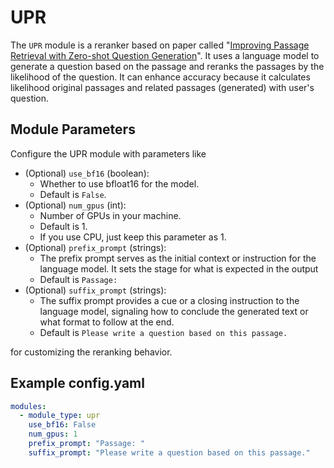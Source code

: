 # UPR

The `UPR` module is a reranker based on paper called "[Improving Passage Retrieval with Zero-shot Question Generation](https://arxiv.org/abs/2204.07496)". It uses a language model to generate a question based on the passage and reranks the passages by the likelihood of the question. It can enhance accuracy because it calculates likelihood original passages and related passages (generated) with user's question. 

## **Module Parameters**

Configure the UPR module with parameters like
- (Optional) `use_bf16` (boolean):
  - Whether to use bfloat16 for the model. 
  - Default is `False`.
- (Optional) `num_gpus` (int):
    - Number of GPUs in your machine.
    - Default is 1.
    - If you use CPU, just keep this parameter as 1.
- (Optional) `prefix_prompt` (strings):
  - The prefix prompt serves as the initial context or instruction for the language model.
        It sets the stage for what is expected in the output 
  - Default is `Passage: `
- (Optional) `suffix_prompt` (strings):
  - The suffix prompt provides a cue or a closing instruction to the language model,
              signaling how to conclude the generated text or what format to follow at the end.
  - Default is `Please write a question based on this passage.`

for customizing the reranking behavior.

## **Example config.yaml**
```yaml
modules:
  - module_type: upr
    use_bf16: False
    num_gpus: 1
    prefix_prompt: "Passage: "
    suffix_prompt: "Please write a question based on this passage."
```
